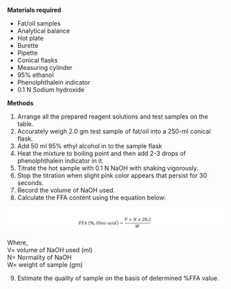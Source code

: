 <b> Materials required</b>

* Fat/oil samples
* Analytical balance
* Hot plate
* Burette
* Pipette
* Conical flasks
* Measuring cylinder
* 95% ethanol
* Phenolphthalein indicator
* 0.1 N Sodium hydroxide

<b> Methods </b>
1. Arrange all the prepared reagent solutions and test samples on the table.
2. Accurately weigh 2.0 gm test sample of fat/oil into a 250-ml conical flask. 
3. Add 50 ml 95% ethyl alcohol in to the sample flask
4. Heat the mixture to boiling point and then add 2-3 drops of phenolphthalein indicator in it. 
5. Titrate the hot sample with 0.1 N NaOH with shaking vigorously.
6. Stop the titration when slight pink color appears that persist for 30 seconds.
7. Record the volume of NaOH used. 
8. Calculate the FFA content using the equation below:

<img src="images/FormulaFFA.png" alt="Formula FFA">

   Where, <br>
      V= volume of NaOH used (ml)<br>
      N= Normality of NaOH <br>
      W= weight of sample (gm)<br>

9. Estimate the quality of sample on the basis of determined %FFA value.

